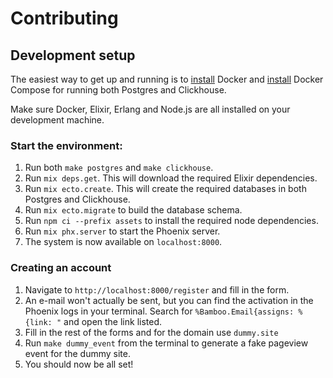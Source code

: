 # Contributing

## Development setup

The easiest way to get up and running is to [install](https://docs.docker.com/get-docker/) Docker and [install](https://docs.docker.com/compose/install/) Docker Compose for running both Postgres and Clickhouse.

Make sure Docker, Elixir, Erlang and Node.js are all installed on your development machine.

### Start the environment:

1. Run both `make postgres` and `make clickhouse`.
2. Run `mix deps.get`. This will download the required Elixir dependencies.
3. Run `mix ecto.create`. This will create the required databases in both Postgres and Clickhouse.
4. Run `mix ecto.migrate` to build the database schema.
5. Run `npm ci --prefix assets` to install the required node dependencies.
6. Run `mix phx.server` to start the Phoenix server.
7. The system is now available on `localhost:8000`.

### Creating an account

1. Navigate to `http://localhost:8000/register` and fill in the form.
2. An e-mail won't actually be sent, but you can find the activation in the Phoenix logs in your terminal. Search for `%Bamboo.Email{assigns: %{link: "` and open the link listed.
3. Fill in the rest of the forms and for the domain use `dummy.site`
4. Run `make dummy_event` from the terminal to generate a fake pageview event for the dummy site.
5. You should now be all set!
